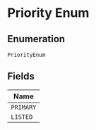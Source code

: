 
# Priority Enum

## Enumeration

`PriorityEnum`

## Fields

| Name |
|  --- |
| `PRIMARY` |
| `LISTED` |

